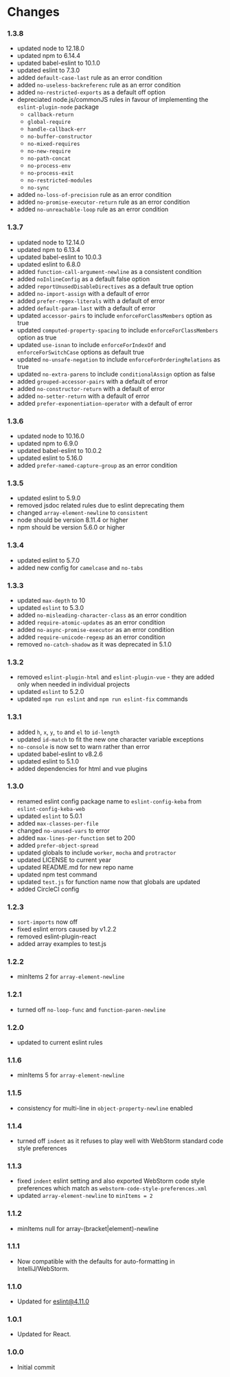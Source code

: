 # Changes

### 1.3.8
- updated node to 12.18.0
- updated npm to 6.14.4
- updated babel-eslint to 10.1.0
- updated eslint to 7.3.0
- added `default-case-last` rule as an error condition
- added `no-useless-backreferenc` rule as an error condition
- added `no-restricted-exports` as a default off option
- depreciated node.js/commonJS rules in favour of implementing the `eslint-plugin-node` package
    - `callback-return`
    - `global-require`
    - `handle-callback-err`
    - `no-buffer-constructor`
    - `no-mixed-requires`
    - `no-new-require`
    - `no-path-concat`
    - `no-process-env`
    - `no-process-exit`
    - `no-restricted-modules`
    - `no-sync`
- added `no-loss-of-precision` rule as an error condition
- added `no-promise-executor-return` rule as an error condition
- added `no-unreachable-loop` rule as an error condition

### 1.3.7
- updated node to 12.14.0
- updated npm to 6.13.4
- updated babel-eslint to 10.0.3
- updated eslint to 6.8.0
- added `function-call-argument-newline` as a consistent condition
- added `noInlineConfig` as a default false option
- added `reportUnusedDisableDirectives` as a default true option
- added `no-import-assign` with a default of error
- added `prefer-regex-literals` with a default of error
- added `default-param-last` with a default of error
- updated `accessor-pairs` to include `enforceForClassMembers` option as true
- updated `computed-property-spacing` to include `enforceForClassMembers` option as true
- updated `use-isnan` to include `enforceForIndexOf` and `enforceForSwitchCase` options as default true
- updated `no-unsafe-negation` to include `enforceForOrderingRelations` as true
- updated `no-extra-parens` to include `conditionalAssign` option as false
- added `grouped-accessor-pairs` with a default of error
- added `no-constructor-return` with a default of error
- added `no-setter-return` with a default of error
- added `prefer-exponentiation-operator` with a default of error

### 1.3.6
- updated node to 10.16.0
- updated npm to 6.9.0
- updated babel-eslint to 10.0.2
- updated eslint to 5.16.0
- added `prefer-named-capture-group` as an error condition

### 1.3.5
- updated eslint to 5.9.0
- removed jsdoc related rules due to eslint deprecating them
- changed `array-element-newline` to `consistent`
- node should be version 8.11.4 or higher
- npm should be version 5.6.0 or higher

### 1.3.4
- updated eslint to 5.7.0
- added new config for `camelcase` and `no-tabs`

### 1.3.3
- updated `max-depth` to 10
- updated `eslint` to 5.3.0
- added `no-misleading-character-class` as an error condition
- added `require-atomic-updates` as an error condition
- added `no-async-promise-executor` as an error condition
- added `require-unicode-regexp` as an error condition
- removed `no-catch-shadow` as it was deprecated in 5.1.0

### 1.3.2
- removed `eslint-plugin-html` and `eslint-plugin-vue` - they are added only when needed in individual projects
- updated `eslint` to 5.2.0
- updated `npm run eslint` and `npm run eslint-fix` commands

### 1.3.1
- added `h`, `x`, `y`, `to` and `el` to `id-length`
- updated `id-match` to fit the new one character variable exceptions
- `no-console` is now set to warn rather than error
- updated babel-eslint to v8.2.6
- updated eslint to 5.1.0
- added dependencies for html and vue plugins

### 1.3.0
- renamed eslint config package name to `eslint-config-keba` from `eslint-config-keba-web`
- updated `eslint` to 5.0.1
- added `max-classes-per-file`
- changed `no-unused-vars` to error
- added `max-lines-per-function` set to 200
- added `prefer-object-spread`
- updated globals to include `worker`, `mocha` and `protractor`
- updated LICENSE to current year
- updated README.md for new repo name
- updated npm test command
- updated `test.js` for function name now that globals are updated
- added CircleCI config

### 1.2.3
- `sort-imports` now off
- fixed eslint errors caused by v1.2.2
- removed eslint-plugin-react
- added array examples to test.js

### 1.2.2
- minItems 2 for `array-element-newline`

### 1.2.1
- turned off `no-loop-func` and `function-paren-newline`

### 1.2.0
- updated to current eslint rules

### 1.1.6
- minItems 5 for `array-element-newline`

### 1.1.5
- consistency for multi-line in `object-property-newline` enabled

### 1.1.4
- turned off `indent` as it refuses to play well with WebStorm standard code style preferences

### 1.1.3
- fixed `indent` eslint setting and also exported WebStorm code style preferences which match as `webstorm-code-style-preferences.xml`
- updated `array-element-newline` to `minItems = 2`

### 1.1.2
- minItems null for array-(bracket|element)-newline

### 1.1.1
- Now compatible with the defaults for auto-formatting in IntelliJ/WebStorm.

### 1.1.0
- Updated for eslint@4.11.0

### 1.0.1
- Updated for React.

### 1.0.0
- Initial commit
